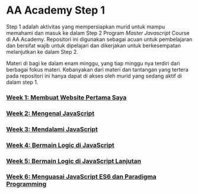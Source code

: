 # AA Academy Step 1

Step 1 adalah aktivitas yang mempersiapkan murid untuk mampu memahami dan masuk ke dalam Step 2 Program *Master Javascript* Course di AA Academy. Repositori ini digunakan sebagai acuan untuk pembelajaran dan bersifat wajib untuk dipelajari dan dikerjakan untuk berkesempatan melanjutkan ke dalam Step 2.

Materi di bagi ke dalam enam minggu, yang tiap minggu nya terdiri dari berbagai fokus materi. Kebanyakan dari materi dan tantangan yang tertera pada repositori ini hanya dapat di akses oleh murid yang sedang aktif di dalam step 1.

### [Week 1: Membuat Website Pertama Saya](./README-WEEK-1.md)
### [Week 2: Mengenal JavaScript](./README-WEEK-2.md)
### [Week 3: Mendalami JavaScript](./README-WEEK-3.md)
### [Week 4: Bermain Logic di JavaScript](./README-WEEK-4.md)
### [Week 5: Bermain Logic di JavaScript Lanjutan](./README-WEEK-5.md)
### [Week 6: Menguasai JavaScript ES6 dan Paradigma Programming](./README-WEEK-6.md)